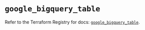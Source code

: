 # `google_bigquery_table`

Refer to the Terraform Registry for docs: [`google_bigquery_table`](https://registry.terraform.io/providers/hashicorp/google/5.17.0/docs/resources/bigquery_table).
